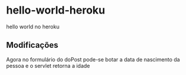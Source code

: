 # hello-world-heroku
 hello world no heroku
## Modificações
  Agora no formulário do doPost pode-se botar a data de nascimento da pessoa e o servlet retorna a idade
